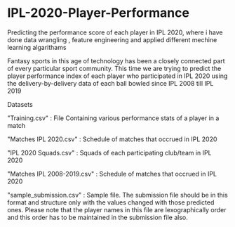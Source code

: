 # IPL-2020-Player-Performance
Predicting the performance score of each player in IPL 2020, where i have done data wrangling , feature engineering and applied different mechine learning algarithams 


Fantasy sports in this age of technology has been a closely connected part of every particular sport community. This time we are trying to predict the player performance index of each player who participated in IPL 2020 using the delivery-by-delivery data of each ball bowled since IPL 2008 till IPL 2019

Datasets

"Training.csv" : File Containing various performance stats of a player in a match

"Matches IPL 2020.csv" : Schedule of matches that occrued in IPL 2020

"IPL 2020 Squads.csv" : Squads of each participating club/team in IPL 2020

"Matches IPL 2008-2019.csv" : Schedule of matches that occrued in IPL 2020

"sample_submission.csv" : Sample file. The submission file should be in this format and structure only with the values changed with those predicted ones. Please note that the player names in this file are lexographically order and this order has to be maintained in the submission file also.
